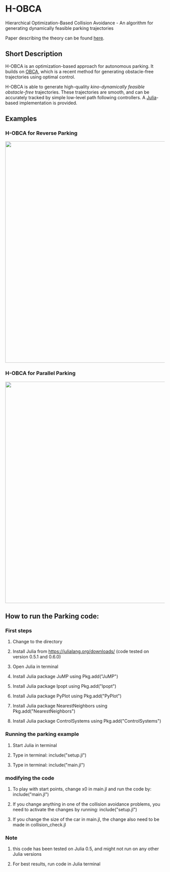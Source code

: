 # H-OBCA
Hierarchical Optimization-Based Collision Avoidance - An algorithm for generating dynamically feasible parking trajectories 

Paper describing the theory can be found [here](http://arxiv.org/abs/1711.03449).

## Short Description
H-OBCA is an optimization-based  approach  for autonomous  parking. It builds on [OBCA](https://github.com/XiaojingGeorgeZhang/OBCA), which is a recent method for generating obstacle-free trajectories using optimal control.

H-OBCA is able to generate high-quality *kino-dynamically feasible obstacle-free* trajectories. These trajectories are smooth, and can be accurately tracked by simple low-level path following controllers. A [Julia](https://julialang.org/)-based implementation is provided.


## Examples

### H-OBCA for Reverse Parking
<img src="https://github.com/XiaojingGeorgeZhang/H-OBCA/blob/master/images/TrajReverseHOBCA.gif" width="700" />

### H-OBCA for Parallel Parking
<img src="https://github.com/XiaojingGeorgeZhang/H-OBCA/blob/master/images/TrajParallelHOBCA.gif" width="700" />


## How to run the Parking code:

### First steps

1. Change to the directory

2. Install Julia from https://julialang.org/downloads/ (code tested on version 0.5.1 and 0.6.0) 

3. Open Julia in terminal

4. Install Julia package JuMP using Pkg.add("JuMP")

5. Install Julia package Ipopt using Pkg.add("Ipopt")

6. Install Julia package PyPlot using Pkg.add("PyPlot")

7. Install Julia package NearestNeighbors using Pkg.add("NearestNeighbors")

8. Install Julia package ControlSystems using Pkg.add("ControlSystems")


### Running the parking example 

1. Start Julia in terminal

2. Type in terminal: include("setup.jl")

3. Type in terminal: include("main.jl")


### modifying the code 

1. To play with start points, change x0 in main.jl and run 
the code by: include("main.jl")

2. If you change anything in one of the collision avoidance
problems, you need to activate the changes by running:
include("setup.jl")

3. If you change the size of the car in main.jl, the change 
also need to be made in collision_check.jl

### Note
1. this code has been tested on Julia 0.5, and might not run on any other Julia versions

2. For best results, run code in Julia terminal
